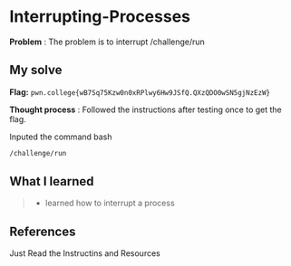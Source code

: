 
# Interrupting-Processes

**Problem** : The problem is to interrupt /challenge/run

## My solve

**Flag:** `pwn.college{wB7Sq75Kzw0n0xRPlwy6Hw9JSfQ.QXzQDO0wSN5gjNzEzW}`

**Thought process** :   Followed the instructions after testing once to get the flag.

Inputed the command
bash
```bash
/challenge/run

```


## What I learned
> * learned how to interrupt a process
## References 
Just Read the Instructins and Resources
